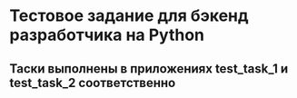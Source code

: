 # Тестовое задание для бэкенд разработчика на Python

## Таски выполнены в приложениях **test_task_1** и **test_task_2** соответственно
